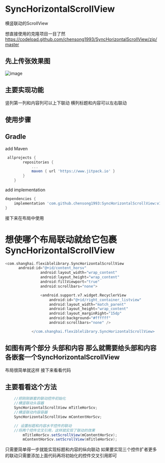 # SyncHorizontalScrollView
横竖联动的ScrollView

想直接使用的克隆项目一目了然
https://codeload.github.com/chensong1993/SyncHorizontalScrollView/zip/master

## 先上传张效果图

![image](https://github.com/chensong1993/SyncHorizontalScrollView/blob/master/newsAd.gif)

## 主要实现功能
 竖列第一列和内容列可以上下联动 横列标题和内容可以左右联动

## 使用步骤
## Gradle
add Maven
``` groovy
 allprojects {
		repositories {
			...
			maven { url 'https://www.jitpack.io' }
		}
	}
 ```
add implementation
``` groovy
dependencies {
    implementation 'com.github.chensong1993:SyncHorizontalScrollView:v1.0.0'
}
```


接下来在布局中使用

# 想使哪个布局联动就给它包裹SyncHorizontalScrollView
``` groovy
<com.shanghai.flexiblelibrary.SyncHorizontalScrollView
      android:id="@+id/content_horsv"
                android:layout_width="wrap_content"
                android:layout_height="wrap_content"
                android:fillViewport="true"
                android:scrollbars="none">

                <android.support.v7.widget.RecyclerView
                    android:id="@+id/right_container_listview"
                    android:layout_width="match_parent"
                    android:layout_height="wrap_content"
                    android:layout_marginRight="15dp"
                    android:background="#ffffff"
                    android:scrollbars="none" />

            </com.shanghai.flexiblelibrary.SyncHorizontalScrollView>
```
## 如图有两个部分 头部和内容 那么就需要给头部和内容各嵌套一个SyncHorizontalScrollView

布局很简单就这样
接下来看看代码
## 主要看看这个方法
``` groovy
  	//把刚刚嵌套的联动控件初始化
  	//横竖联动头容器
	SyncHorizontalScrollView mTitleHorScv;
 	//横竖联动内容容器
	SyncHorizontalScrollView mContentHorScv;

	// 设置标题和内容水平控件的联动
	//将两个控件交叉引用，这样就实现了联动的效果
        mTitleHorScv.setScrollView(mContentHorScv);
        mContentHorScv.setScrollView(mTitleHorScv);
```
 只需要简单得一步就能实现标题和内容的纵向联动
 如果要实现三个控件扩者更多的联动只需要添加上面代码再将初始化的控件交叉引用即可
